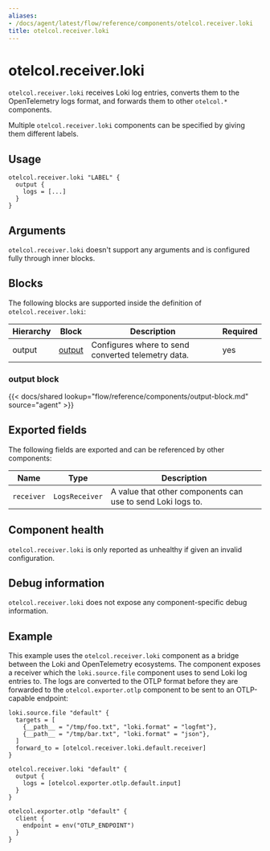```yaml
---
aliases:
- /docs/agent/latest/flow/reference/components/otelcol.receiver.loki
title: otelcol.receiver.loki
---
```


# otelcol.receiver.loki

`otelcol.receiver.loki` receives Loki log entries, converts them to the
OpenTelemetry logs format, and forwards them to other `otelcol.*` components.

Multiple `otelcol.receiver.loki` components can be specified by giving them
different labels.

## Usage

```river
otelcol.receiver.loki "LABEL" {
  output {
    logs = [...]
  }
}
```

## Arguments

`otelcol.receiver.loki` doesn't support any arguments and is configured fully
through inner blocks.

## Blocks

The following blocks are supported inside the definition of
`otelcol.receiver.loki`:

Hierarchy | Block | Description | Required
--------- | ----- | ----------- | --------
output | [output][] | Configures where to send converted telemetry data. | yes

[output]: #output-block

### output block

{{< docs/shared lookup="flow/reference/components/output-block.md" source="agent" >}}

## Exported fields

The following fields are exported and can be referenced by other components:

Name | Type | Description
---- | ---- | -----------
`receiver` | `LogsReceiver` | A value that other components can use to send Loki logs to.

## Component health

`otelcol.receiver.loki` is only reported as unhealthy if given an invalid
configuration.

## Debug information

`otelcol.receiver.loki` does not expose any component-specific debug
information.

## Example

This example uses the `otelcol.receiver.loki` component as a bridge
between the Loki and OpenTelemetry ecosystems. The component exposes a
receiver which the `loki.source.file` component uses to send Loki log entries
to. The logs are converted to the OTLP format before they are forwarded
to the `otelcol.exporter.otlp` component to be sent to an OTLP-capable
endpoint:

```river
loki.source.file "default" {
  targets = [
    {__path__ = "/tmp/foo.txt", "loki.format" = "logfmt"},
    {__path__ = "/tmp/bar.txt", "loki.format" = "json"},
  ]
  forward_to = [otelcol.receiver.loki.default.receiver]
}

otelcol.receiver.loki "default" {
  output {
    logs = [otelcol.exporter.otlp.default.input] 
  } 
}

otelcol.exporter.otlp "default" {
  client {
    endpoint = env("OTLP_ENDPOINT")
  }
}
```
